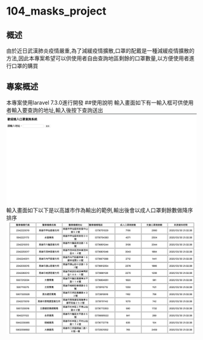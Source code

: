 # 104_masks_project 
## 概述 
由於近日武漢肺炎疫情嚴重,為了減緩疫情擴散,口罩的配戴是一種減緩疫情擴散的方法,因此本專案希望可以供使用者自由查詢地區剩餘的口罩數量,以方便使用者進行口罩的購買 
## 專案概述 
本專案使用laravel 7.3.0進行開發
##使用說明
輸入畫面如下有一輸入框可供使用者輸入要查詢的地址,輸入後按下查詢送出
![image](https://github.com/hip0216/104_masks_project/blob/master/web_input_picture.png)
輸入畫面如下以下是以高雄市作為輸出的範例,輸出後會以成人口罩剩餘數做降序排序
![image](https://github.com/hip0216/104_masks_project/blob/master/web_output_picture.png)
